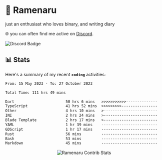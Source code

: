 # 🍜 Ramenaru
just an enthusiast who loves binary, and writing diary

🌐 you can often find me active on [Discord](https://discordapp.com/users/503291004200157185).

![Discord Badge](https://dcbadge.vercel.app/api/shield/503291004200157185)

## 📊 Stats

Here's a summary of my recent **`coding`** activities:

<!--START_SECTION:waka-->

```txt
From: 15 May 2023 - To: 27 October 2023

Total Time: 111 hrs 49 mins

Dart                       50 hrs 6 mins   >>>>>>>>>>>--------------   44.81 %
TypeScript                 41 hrs 52 mins  >>>>>>>>>----------------   37.44 %
Other                      4 hrs 10 mins   >------------------------   03.73 %
INI                        2 hrs 24 mins   >------------------------   02.16 %
Blade Template             2 hrs 17 mins   >------------------------   02.05 %
YAML                       1 hr 39 mins    -------------------------   01.48 %
GDScript                   1 hr 17 mins    -------------------------   01.15 %
Rust                       56 mins         -------------------------   00.85 %
Bash                       53 mins         -------------------------   00.80 %
Markdown                   45 mins         -------------------------   00.67 %
```

<!--END_SECTION:waka-->

<div style="text-align: center;">
   <img align="center" src="https://github-readme-streak-stats.herokuapp.com/?user=Ramenaru&theme=dark&card_width=520" alt="Ramenaru Contrib Stats" />
</div>



